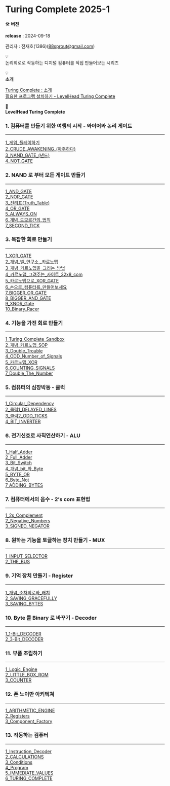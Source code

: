 # Turing Complete 2025-1

🛠 **버전**

**release** : 2024-09-18

관리자 : 전재호(1386)(88sprout@gmail.com)

💡  
논리회로로 작동하는 디지털 컴퓨터를 직접 만들어보는 시리즈

💡  
**소개**

[Turing Complete : 소개](01_Turing_Complete_소개.md)  
[필요한 프로그램 설치하기 - LevelHead Turing Complete](/01_필요한_프로그램_설치하기_-_LevelHead_Turing_Co.md)

🚗  
**LevelHead Turing Complete**

### 1. 컴퓨터를 만들기 위한 여행의 시작 - 와이어와 논리 게이트

---

[1_게임_플레이하기](/chap01_컴퓨터를_만들기_위한_여행의_시작-와이어와_논리게이트/1_게임_플레이하기.md)  
[2_CRUDE_AWAKENING_(마주하다)](/chap01_컴퓨터를_만들기_위한_여행의_시작-와이어와_논리게이트/2_CRUDE_AWAKENING_(마주하다).md)  
[3_NAND_GATE_(낸드)](/chap01_컴퓨터를_만들기_위한_여행의_시작-와이어와_논리게이트/3_NAND_GATE_(낸드).md)  
[4_NOT_GATE](/chap01_컴퓨터를_만들기_위한_여행의_시작-와이어와_논리게이트/4_NOT_GATE.md)

### 2. NAND 로 부터 모든 게이트 만들기

---

[1_AND_GATE](/chap02_NAND_로부터_모든_게이트_만들기/1_AND_GATE.md)  
[2_NOR_GATE](/chap02_NAND_로부터_모든_게이트_만들기/2_NOR_GATE.md)  
[3_진리표(Truth_Table)](/chap02_NAND_로부터_모든_게이트_만들기/3_진리표(Truth_Table).md)  
[4_OR_GATE](/chap02_NAND_로부터_모든_게이트_만들기/4_OR_GATE.md)  
[5_ALWAYS_ON](/chap02_NAND_로부터_모든_게이트_만들기/5_ALWAYS_ON.md)  
[6_개념_드모르간의_법칙](/chap02_NAND_로부터_모든_게이트_만들기/6_개념_드모르간의_법칙.md)  
[7_SECOND_TICK](/chap02_NAND_로부터_모든_게이트_만들기/7_SECOND_TICK.md)

### 3. 복잡한 회로 만들기

---

[1_XOR_GATE](/chap03_복잡한_회로_만들기/01_XOR_GATE.md)  
[2_개념_벨_연구소,_카르노맵](/chap03_복잡한_회로_만들기/02_개념_벨_연구소,_카르노맵.md)  
[3_개념_카르노맵을_그리는_방법](/chap03_복잡한_회로_만들기/03_개념_카르노맵을_그리는_방법.md)  
[4_카르노맵_그려주는_사이트_32x8_com](/chap03_복잡한_회로_만들기/04_카르노맵_그려주는_사이트_32x8_com.md)  
[5_카르노맵으로_XOR_GATE](/chap03_복잡한_회로_만들기/05_카르노맵으로_XOR_GATE.md)  
[6_손으로_컴퓨터를_만들어보세요](/chap03_복잡한_회로_만들기/06_손으로_컴퓨터를_만들어보세요.md)  
[7_BIGGER_OR_GATE](/chap03_복잡한_회로_만들기/07_BIGGER_OR_GATE.md)  
[8_BIGGER_AND_GATE](/chap03_복잡한_회로_만들기/08_BIGGER_AND_GATE.md)  
[9_XNOR_Gate](/chap03_복잡한_회로_만들기/09_XNOR_Gate.md)  
[10_Binary_Racer](/chap03_복잡한_회로_만들기/10_Binary_Racer.md)

### 4. 기능을 가진 회로 만들기

---

[1_Turing_Complete_Sandbox](/chap04_기능을_가진_회로_만들기/1_Turing_Complete_Sandbox.md)  
[2_개념_카르노맵_SOP](/chap04_기능을_가진_회로_만들기/2_개념_카르노맵_SOP.md)  
[3_Double_Trouble](/chap04_기능을_가진_회로_만들기/3_Double_Trouble.md)  
[4_ODD_Number_of_Signals](/chap04_기능을_가진_회로_만들기/4_ODD_Number_of_Signals.md)  
[5_카르노맵_XOR](/chap04_기능을_가진_회로_만들기/5_카르노맵_XOR.md)  
[6_COUNTING_SIGNALS](/chap04_기능을_가진_회로_만들기/6_COUNTING_SIGNALS.md)  
[7_Double_The_Number](/chap04_기능을_가진_회로_만들기/7_Double_The_Number.md)

### 5. 컴퓨터의 심장박동 - 클럭

---

[1_Circular_Dependency](/chap05_컴퓨터의_심장박동-클럭/1_Circular_Dependency.md)  
[2_클럭1_DELAYED_LINES](/chap05_컴퓨터의_심장박동-클럭/2_클럭1_DELAYED_LINES.md)  
[3_클럭2_ODD_TICKS](/chap05_컴퓨터의_심장박동-클럭/3_클럭2_ODD_TICKS.md)  
[4_BIT_INVERTER](/chap05_컴퓨터의_심장박동-클럭/4_BIT_INVERTER.md)

### 6. 전기신호로 사칙연산하기 - ALU

---

[1_Half_Adder](/chap06_전기신호로_사칙연산하기-ALU/1_Half_Adder.md)  
[2_Full_Adder](/chap06_전기신호로_사칙연산하기-ALU/2_Full_Adder.md)  
[3_Bit_Switch](/chap06_전기신호로_사칙연산하기-ALU/3_Bit_Switch.md)  
[4_개념_bit_와_Byte](/chap06_전기신호로_사칙연산하기-ALU/4_개념_bit_와_Byte.md)  
[5_BYTE_OR](/chap06_전기신호로_사칙연산하기-ALU/5_BYTE_OR.md)  
[6_Byte_Not](/chap06_전기신호로_사칙연산하기-ALU/6_Byte_Not.md)  
[7_ADDING_BYTES](/chap06_전기신호로_사칙연산하기-ALU/7_ADDING_BYTES.md)

### 7. 컴퓨터에서의 음수 - 2’s com 표현법

---

[1_2s_Complement](/chap07_컴퓨터에서의_음수-2s_com_표현법/1_2s_Complement.md)  
[2_Negative_Numbers](/chap07_컴퓨터에서의_음수-2s_com_표현법/2_Negative_Numbers.md)  
[3_SIGNED_NEGATOR](/chap07_컴퓨터에서의_음수-2s_com_표현법/3_SIGNED_NEGATOR.md)

### 8. 원하는 기능을 토글하는 장치 만들기 - MUX

---

[1_INPUT_SELECTOR](/chap08_원하는_기능을_토글하는_장치만들기-MUX/1_INPUT_SELECTOR.md)  
[2_THE_BUS](/chap08_원하는_기능을_토글하는_장치만들기-MUX/2_THE_BUS.md)

### 9. 기억 장치 만들기 - Register

---

[1_개념_순차회로와_래치](/chap09_기억_장치만들기-Register/1_개념_순차회로와_래치.md)  
[2_SAVING_GRACEFULLY](/chap09_기억_장치만들기-Register/2_SAVING_GRACEFULLY.md)  
[3_SAVING_BYTES](/chap09_기억_장치만들기-Register/3_SAVING_BYTES.md)

### 10. Byte 를 Binary 로 바꾸기 - Decoder

---

[1_1-Bit_DECODER](/chap10_Byte를_Binary로_바꾸기-Decoder/1_1-Bit_DECODER.md)  
[2_3-Bit_DECODER](/chap10_Byte를_Binary로_바꾸기-Decoder/2_3-Bit_DECODER.md)

### 11. 부품 조립하기

---

[1_Logic_Engine](/chap11_부품_조립하기/1_Logic_Engine.md)  
[2_LITTLE_BOX_ROM](/chap11_부품_조립하기/2_LITTLE_BOX_ROM.md)  
[3_COUNTER](/chap11_부품_조립하기/3_COUNTER.md)

### 12. 폰 노이만 아키텍쳐

---

[1_ARITHMETIC_ENGINE](/chap12_폰_노이만_아키텍쳐/1_ARITHMETIC_ENGINE.md)  
[2_Registers](/chap12_폰_노이만_아키텍쳐/2_Registers.md)  
[3_Component_Factory](/chap12_폰_노이만_아키텍쳐/3_Component_Factory.md)

### 13. 작동하는 컴퓨터

---

[1_Instruction_Decoder](/chap13_작동하는_컴퓨터/1_Instruction_Decoder.md)  
[2_CALCULATIONS](/chap13_작동하는_컴퓨터/2_CALCULATIONS.md)  
[3_Conditions](/chap13_작동하는_컴퓨터/3_Conditions.md)  
[4_Program](/chap13_작동하는_컴퓨터/4_Program.md)  
[5_IMMEDIATE_VALUES](/chap13_작동하는_컴퓨터/5_IMMEDIATE_VALUES.md)  
[6_TURING_COMPLETE](/chap13_작동하는_컴퓨터/6_TURING_COMPLETE.md)
